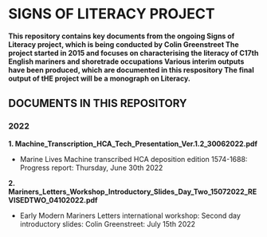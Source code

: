 # **SIGNS OF LITERACY PROJECT**

**This repository contains key documents from the ongoing Signs of Literacy project, which is being conducted by Colin Greenstreet
The project started in 2015 and focuses on characterising the literacy of C17th English mariners and shoretrade occupations
Various interim outputs have been produced, which are documented in this respository
The final output of tHE project will be a monograph on Literacy.**

## DOCUMENTS IN THIS REPOSITORY

### **2022**

**1. Machine_Transcription_HCA_Tech_Presentation_Ver.1.2_30062022.pdf**
- Marine Lives Machine transcribed HCA deposition edition 1574-1688: Progress report: Thursday, June 30th 2022

**2. Mariners_Letters_Workshop_Introductory_Slides_Day_Two_15072022_REVISEDTWO_04102022.pdf**
- Early Modern Mariners Letters international workshop: Second day introductory slides: Colin Greenstreet: July 15th 2022



   

